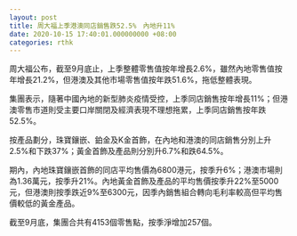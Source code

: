 ```yaml
---
layout: post
title: 周大福上季港澳同店銷售跌52.5%　內地升11%
date: 2020-10-15 17:40:01.000000000 +08:00
categories: rthk
---
```


周大福公布，截至9月底止，上季整體零售值按年增長2.6%，雖然內地零售值按年增長21.2%，但港澳及其他市場零售值按年跌51.6%，拖低整體表現。

集團表示，隨著中國內地的新型肺炎疫情受控，上季同店銷售按年增長11%；但港澳零售市道則受主要口岸關閉及經濟表現不理想拖累，上季同店銷售按年跌52.5%。

按產品劃分，珠寶鑲嵌、鉑金及K金首飾，在內地和港澳的同店銷售分別上升2.5%和下跌37%；黃金首飾及產品則分別升6.7%和跌64.5%。

期內，內地珠寶鑲嵌首飾的同店平均售價為6800港元，按季升6%；港澳市場則為1.36萬元，按季升21%。內地黃金首飾及產品的平均售價按季升22%至5000元，但港澳則按季跌近9%至6300元，因季內銷售組合轉向毛利率較高但平均售價較低的黃金產品。

截至9月底，集團合共有4153個零售點，按季淨增加257個。
